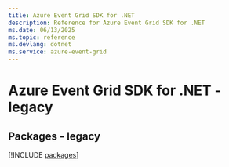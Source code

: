 ```yaml
---
title: Azure Event Grid SDK for .NET
description: Reference for Azure Event Grid SDK for .NET
ms.date: 06/13/2025
ms.topic: reference
ms.devlang: dotnet
ms.service: azure-event-grid
---
```

# Azure Event Grid SDK for .NET - legacy
## Packages - legacy
[!INCLUDE [packages](event-grid-index.md)]